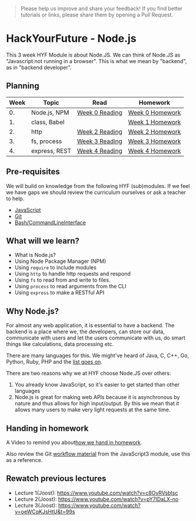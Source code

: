 
> Please help us improve and share your feedback! If you find better tutorials or links, please share them by opening a Pull Request.

# HackYourFuture - Node.js
This 3 week HYF Module is about Node.JS. We can think of Node.JS as "Javascript not running in a browser". This is what we mean by "backend", as in "backend developer".

## Planning
| Week | Topic | Read | Homework |
| ---- | ----- | ---- | -------- |
| 0. | Node.js, NPM | [Week 0 Reading](week0/README.md) | [Week 0 Homework](week0/homework/README.md) |
| 1. | class, Babel | | [Week 1 Homework](week1/homework/README.md) |
| 2. | http | [Week 2 Reading](week2/README.md) | [Week 2 Homework](week2/MAKEME.md) |
| 3. | fs, process | [Week 3 Reading](week3/README.md) | [Week 3 Homework](week3/MAKEME.md) |
| 4. | express, REST | [Week 4 Reading](week4/README.md) | [Week 4 Homework](week4/MAKEME.md) |


## Pre-requisites
We will build on knowledge from the following HYF (sub)modules. If we feel we have gaps we should review the curriculum ourselves or ask a teacher to help.
- [JavaScript](https://github.com/HackYourFuture/JavaScript)
- [Git](https://github.com/HackYourFuture/Git)
- [Bash/CommandLineInterface](https://github.com/HackYourFuture/CommandLine)

## What will we learn?
- What is Node.js?
- Using Node Package Manager (NPM)
- Using `require` to include modules
- Using `http` to handle http requests and respond
- Using `fs` to read from and write to files.
- Using `process` to read arguments from the CLI
- Using `express` to make a RESTful API

## Why Node.js?
For almost any web application, it is essential to have a backend. The backend is a place where we, the developers, can store our data, communicate with users and let the users communicate with us, do smart things like calculations, data processing etc.

There are many languages for this. We might've heard of Java, C, C++, Go, Python, Ruby, PHP and the [list goes on](https://blog.newrelic.com/2016/08/18/popular-programming-languages-2016-go/). 

There are two reasons why we at HYF choose Node.JS over others:
1) You already know JavaScript, so it's easier to get started than other languages
2) Node.js is great for making web APIs because it is asynchronous by nature and thus allows for high input/output. By this we mean that it allows many users to make very light requests at the same time.

## Handing in homework
A Video to remind you about[how we hand in homework](https://www.youtube.com/watch?v=-o0yomUVVpU&index=2&list=PLVYDhqbgYpYUGxRdtQdYVE5Q8h3bt6SIA).

Also review the Git [workflow material](https://github.com/HackYourFuture/Git/blob/master/Lecture-3.md) from the JavaScript3 module, use this as a reference.

## Rewatch previous lectures

- Lecture 1(Joost): https://www.youtube.com/watch?v=c8OvRVsbIsc
- Lecture 2(Joost): https://www.youtube.com/watch?v=pY7IDaLX-no
- Lecture 3(Joost): https://www.youtube.com/watch?v=oeWCqKJsHtU&t=99s



